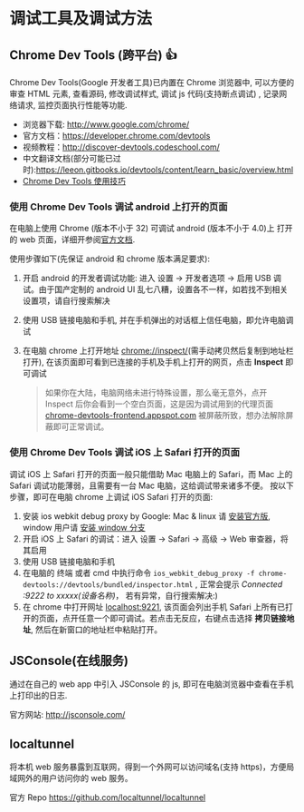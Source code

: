 # 调试工具及调试方法

## Chrome Dev Tools (跨平台) :thumbsup:

Chrome Dev Tools(Google 开发者工具)已内置在 Chrome 浏览器中, 可以方便的审查 HTML 元素, 查看源码, 修改调试样式, 调试 js 代码(支持断点调试) , 记录网络请求, 监控页面执行性能等功能.

- 浏览器下载: <http://www.google.com/chrome/>
- 官方文档：<https://developer.chrome.com/devtools>
- 视频教程：<http://discover-devtools.codeschool.com/>
- 中文翻译文档(部分可能已过时):<https://leeon.gitbooks.io/devtools/content/learn_basic/overview.html>
- [Chrome Dev Tools 使用技巧](http://gold.xitu.io/entry/5642a9ee60b27f7a01823288)

### 使用 Chrome Dev Tools 调试 android 上打开的页面

在电脑上使用 Chrome (版本不小于 32) 可调试 android (版本不小于 4.0)上 打开的 web 页面，详细开参阅[官方文档](https://developers.google.com/web/tools/chrome-devtools/debug/remote-debugging/remote-debugging).

使用步骤如下(先保证 android 和 chrome 版本满足要求):

1. 开启 android 的开发者调试功能: 进入 设置 -> 开发者选项 -> 启用 USB 调试。由于国产定制的 android UI 乱七八糟，设置各不一样，如若找不到相关设置项，请自行搜索解决
2. 使用 USB 链接电脑和手机, 并在手机弹出的对话框上信任电脑，即允许电脑调试
3. 在电脑 chrome 上打开地址 [chrome://inspect/](chrome://inspect/)(需手动拷贝然后复制到地址栏打开), 在该页面即可看到已连接的手机及手机上打开的网页，点击 **Inspect** 即可调试

   > 如果你在大陆，电脑网络未进行特殊设置，那么毫无意外，点开 Inspect 后你会看到一个空白页面，这是因为调试用到的代理页面 [chrome-devtools-frontend.appspot.com](chrome-devtools-frontend.appspot.com) 被屏蔽所致，想办法解除屏蔽即可正常调试。

### 使用 Chrome Dev Tools 调试 iOS 上 Safari 打开的页面

调试 iOS 上 Safari 打开的页面一般只能借助 Mac 电脑上的 Safari，而 Mac 上的 Safari 调试功能薄弱，且需要有一台 Mac 电脑，这给调试带来诸多不便。 按以下步骤，即可在电脑 chrome 上调试 iOS Safari 打开的页面:

1. 安装 ios webkit debug proxy by Google: Mac & linux 请 [安装官方版](https://github.com/google/ios-webkit-debug-proxy), window 用户请 [安装 window 分支](https://github.com/artygus/ios-webkit-debug-proxy-win32)
2. 开启 iOS 上 Safari 的调试：进入 设置 -> Safari -> 高级 -> Web 审查器，将其启用
3. 使用 USB 链接电脑和手机
4. 在电脑的 终端 或者 cmd 中执行命令 `ios_webkit_debug_proxy -f chrome-devtools://devtools/bundled/inspector.html` , 正常会提示 _Connected :9222 to xxxxx(设备名称)_， 若有异常，自行搜索解决:)
5. 在 chrome 中打开网址 [localhost:9221](http://localhost:9221), 该页面会列出手机 Safari 上所有已打开的页面，点开任意一个即可调试。若点击无反应，右键点击选择 **拷贝链接地址**, 然后在新窗口的地址栏中粘贴打开。

## JSConsole(在线服务)

通过在自己的 web app 中引入 JSConsole 的 js, 即可在电脑浏览器中查看在手机上打印出的日志.

官方网站: <http://jsconsole.com/>

## localtunnel

将本机 web 服务暴露到互联网，得到一个外网可以访问域名(支持 https)，方便局域网外的用户访问你的 web 服务。

官方 Repo <https://github.com/localtunnel/localtunnel>
